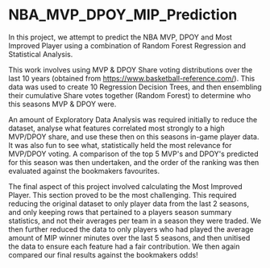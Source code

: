 # NBA_MVP_DPOY_MIP_Prediction
In this project, we attempt to predict the NBA MVP, DPOY and Most Improved Player using a combination of Random Forest Regression and Statistical Analysis. 

This work involves using MVP & DPOY Share voting distributions over the last 10 years (obtained from https://www.basketball-reference.com/). This data was used to create 10 Regression Decision Trees, and then ensembling their cumulative Share votes together (Random Forest) to determine who this seasons MVP & DPOY were. 

An amount of Exploratory Data Analysis was required initially to reduce the dataset, analyse what features correlated most strongly to a high MVP/DPOY share, and use these then on this seasons in-game player data. It was also fun to see what, statistically held the most relevance for MVP/DPOY voting. A comparison of the top 5 MVP's and DPOY's predicted for this season was then undertaken, and the order of the ranking was then evaluated against the bookmakers favourites. 

The final aspect of this project involved calculating the Most Improved Player. This section proved to be the most challenging. This required reducing the original dataset to only player data from the last 2 seasons, and only keeping rows that pertained to a players season summary statistics, and not their averages per team in a season they were traded. We then further reduced the data to only players who had played the average amount of MIP winner minutes over the last 5 seasons, and then unitised the data to ensure each feature had a fair contribution. We then again compared our final results against the bookmakers odds!
